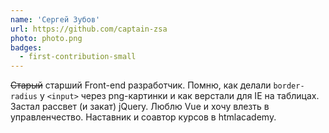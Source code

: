 ```yaml
---
name: 'Сергей Зубов'
url: https://github.com/captain-zsa
photo: photo.png
badges:
  - first-contribution-small
---
```


~~Старый~~ старший Front-end разработчик.
Помню, как делали `border-radius` у `<input>` через png-картинки и как верстали для IE на таблицах. Застал рассвет (и закат) jQuery.
Люблю Vue и хочу влезть в управленчество.
Наставник и соавтор курсов в htmlacademy.
